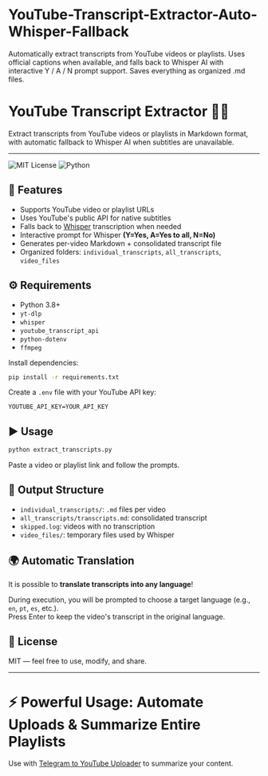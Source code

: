 # YouTube-Transcript-Extractor-Auto-Whisper-Fallback
Automatically extract transcripts from YouTube videos or playlists. Uses official captions when available, and falls back to Whisper AI with interactive Y / A / N prompt support. Saves everything as organized .md files.

# YouTube Transcript Extractor 📼📝

Extract transcripts from YouTube videos or playlists in Markdown format, with automatic fallback to Whisper AI when subtitles are unavailable.

---

![MIT License](https://img.shields.io/badge/license-MIT-green)
![Python](https://img.shields.io/badge/python-3.10+-blue)


## 🚀 Features
- Supports YouTube video or playlist URLs
- Uses YouTube's public API for native subtitles
- Falls back to [Whisper](https://github.com/openai/whisper) transcription when needed
- Interactive prompt for Whisper **(Y=Yes, A=Yes to all, N=No)**
- Generates per-video Markdown + consolidated transcript file
- Organized folders: `individual_transcripts`, `all_transcripts`, `video_files`

## ⚙️ Requirements

- Python 3.8+
- `yt-dlp`
- `whisper`
- `youtube_transcript_api`
- `python-dotenv`
- `ffmpeg`

Install dependencies:

```bash
pip install -r requirements.txt
````

Create a `.env` file with your YouTube API key:

```env
YOUTUBE_API_KEY=YOUR_API_KEY
```

## ▶️ Usage

```bash
python extract_transcripts.py
```

Paste a video or playlist link and follow the prompts.

## 📂 Output Structure

* `individual_transcripts/`: `.md` files per video
* `all_transcripts/transcripts.md`: consolidated transcript
* `skipped.log`: videos with no transcription
* `video_files/`: temporary files used by Whisper

## 🌍 Automatic Translation

It is possible to **translate transcripts into any language**!

During execution, you will be prompted to choose a target language (e.g., `en`, `pt`, `es`, etc.).  
Press Enter to keep the video's transcript in the original language.

## 📜 License
MIT — feel free to use, modify, and share.

---

# ⚡ Powerful Usage: Automate Uploads & Summarize Entire Playlists

Use with [Telegram to YouTube Uploader](https://github.com/yiApollo/telegram-to-youtube-uploader/blob/main/README.md)
to summarize your content.


